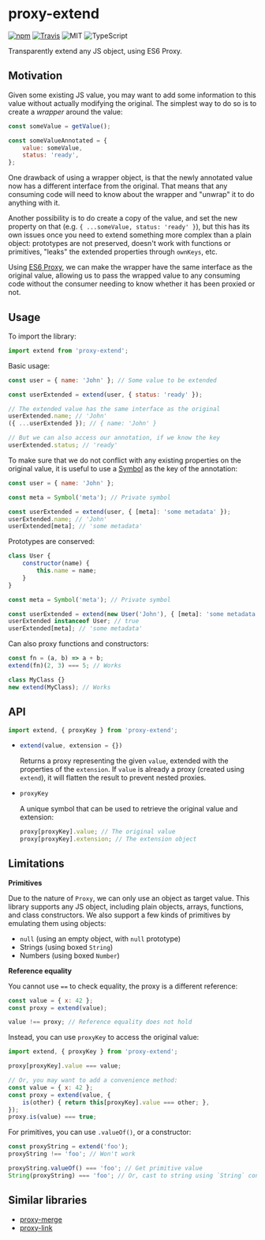 
# proxy-extend

[![npm](https://img.shields.io/npm/v/proxy-extend.svg?style=flat-square)](https://www.npmjs.com/package/proxy-extend)
[![Travis](https://img.shields.io/travis/mkrause/proxy-extend.svg?style=flat-square)](https://travis-ci.org/mkrause/proxy-extend)
![MIT](https://img.shields.io/npm/l/proxy-extend?style=flat-square)
![TypeScript](https://img.shields.io/badge/-TypeScript-blue.svg?style=flat-square)


Transparently extend any JS object, using ES6 Proxy.


## Motivation

Given some existing JS value, you may want to add some information to this value without actually modifying the original. The simplest way to do so is to create a *wrapper* around the value:

```js
const someValue = getValue();

const someValueAnnotated = {
    value: someValue,
    status: 'ready',
};
```

One drawback of using a wrapper object, is that the newly annotated value now has a different interface from the original. That means that any consuming code will need to know about the wrapper and "unwrap" it to do anything with it.

Another possibility is to do create a copy of the value, and set the new property on that (e.g. `{ ...someValue, status: 'ready' }`), but this has its own issues once you need to extend something more complex than a plain object: prototypes are not preserved, doesn't work with functions or primitives, "leaks" the extended properties through `ownKeys`, etc.

Using [ES6 Proxy](https://developer.mozilla.org/en-US/docs/Web/JavaScript/Reference/Global_Objects/Proxy), we can make the wrapper have the same interface as the original value, allowing us to pass the wrapped value to any consuming code without the consumer needing to know whether it has been proxied or not.


## Usage

To import the library:

```js
import extend from 'proxy-extend';
````

Basic usage:

```js
const user = { name: 'John' }; // Some value to be extended

const userExtended = extend(user, { status: 'ready' });

// The extended value has the same interface as the original
userExtended.name; // 'John'
({ ...userExtended }); // { name: 'John' }

// But we can also access our annotation, if we know the key
userExtended.status; // 'ready'
```

To make sure that we do not conflict with any existing properties on the original value, it is useful to use a [Symbol](https://developer.mozilla.org/en-US/docs/Web/JavaScript/Reference/Global_Objects/Symbol) as the key of the annotation:

```js
const user = { name: 'John' };

const meta = Symbol('meta'); // Private symbol

const userExtended = extend(user, { [meta]: 'some metadata' });
userExtended.name; // 'John'
userExtended[meta]; // 'some metadata'
```

Prototypes are conserved:

```js
class User {
    constructor(name) {
        this.name = name;
    }
}

const meta = Symbol('meta'); // Private symbol

const userExtended = extend(new User('John'), { [meta]: 'some metadata' });
userExtended instanceof User; // true
userExtended[meta]; // 'some metadata'
```

Can also proxy functions and constructors:

```js
const fn = (a, b) => a + b;
extend(fn)(2, 3) === 5; // Works

class MyClass {}
new extend(MyClass); // Works
```


## API

```js
import extend, { proxyKey } from 'proxy-extend';
```

* ```js
  extend(value, extension = {})
  ```
  Returns a proxy representing the given `value`, extended with the properties of the `extension`. If `value` is already a proxy (created using `extend`), it will flatten the result to prevent nested proxies.
  
* ```js
  proxyKey
  ```
  A unique symbol that can be used to retrieve the original value and extension:
  
  ```js
  proxy[proxyKey].value; // The original value
  proxy[proxyKey].extension; // The extension object
  ```


## Limitations

**Primitives**

Due to the nature of `Proxy`, we can only use an object as target value. This library supports any JS object, including plain objects, arrays, functions, and class constructors. We also support a few kinds of primitives by emulating them using objects:

* `null` (using an empty object, with `null` prototype)
* Strings (using boxed `String`)
* Numbers (using boxed `Number`)

**Reference equality**

You cannot use `==` to check equality, the proxy is a different reference:

```js
const value = { x: 42 };
const proxy = extend(value);

value !== proxy; // Reference equality does not hold
```

Instead, you can use `proxyKey` to access the original value:

```js
import extend, { proxyKey } from 'proxy-extend';

proxy[proxyKey].value === value;

// Or, you may want to add a convenience method:
const value = { x: 42 };
const proxy = extend(value, {
    is(other) { return this[proxyKey].value === other; },
});
proxy.is(value) === true;
```

For primitives, you can use `.valueOf()`, or a constructor:

```js
const proxyString = extend('foo');
proxyString !== 'foo'; // Won't work

proxyString.valueOf() === 'foo'; // Get primitive value
String(proxyString) === 'foo'; // Or, cast to string using `String` constructor
```


## Similar libraries

- [proxy-merge](https://www.npmjs.com/package/proxy-merge)
- [proxy-link](https://www.npmjs.com/package/proxy-link)

